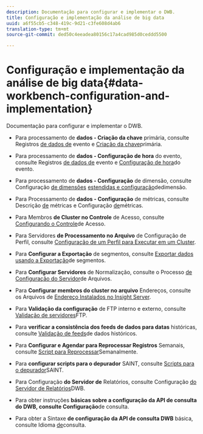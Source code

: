 ```yaml
---
description: Documentação para configurar e implementar o DWB.
title: Configuração e implementação da análise de big data
uuid: a6f55cb5-c348-419c-9d21-c3fe608d4ab6
translation-type: tm+mt
source-git-commit: ded50c4eeadea80156c17a4cad985d0ceddd5500

---
```



# Configuração e implementação da análise de big data{#data-workbench-configuration-and-implementation}

Documentação para configurar e implementar o DWB.

* Para processamento de **dados - Criação da chave** primária, consulte Registros [de dados de](https://docs.adobe.com/content/help/en/data-workbench/using/dataset/c-ev-data-rec-fields.html) evento e [Criação da chave](../../../home/dwb-implement-overview/dwb-implement-configure/dwb-implement-primary-key.md#concept-04e756573bf14d8e953a983e209290bd)primária.

* Para processamento de **dados - Configuração de hora** do evento, consulte Registros [de dados de](https://docs.adobe.com/content/help/en/data-workbench/using/dataset/c-ev-data-rec-fields.html) evento e [Configuração de hora](../../../home/dwb-implement-overview/dwb-implement-configure/dwb-implement-event-time.md#concept-7f84404b57e54d879411621660d20708)do evento.

* Para processamento de **dados - Configuração** de dimensão, consulte Configuração [de dimensões](https://docs.adobe.com/content/help/en/data-workbench/using/dataset/extended-dimensions/c-abt-ex-dim.html) [estendidas e configuração](../../../home/dwb-implement-overview/dwb-implement-configure/dwb-implement-dim-setup.md#concept-cf6e1e55038042c3ac3ae5921316538f)dedimensão.

* Para Processamento de **dados - Configuração** de métricas, consulte Descrição [de](https://docs.adobe.com/content/help/en/analytics/components/variables/metrics/metricslist.html) métricas e Configuração [de](../../../home/dwb-implement-overview/dwb-implement-configure/dwb-implement-metric-setup.md#concept-f568a931db5b4b62b7b1e7827c7f7bf6)métricas.

* Para Membros **de Cluster no Controle** de Acesso, consulte [Configurando o Controle](https://docs.adobe.com/content/help/en/data-workbench/using/server-admin-install/admin-dwb-server/access-control/c-config-acs-ctrl.html)de Acesso.

* Para Servidores **de Processamento no Arquivo** de Configuração de Perfil, consulte [Configuração de um Perfil para Executar em um Cluster](https://docs.adobe.com/content/help/en/data-workbench/using/server-admin-install/install-servers/insight-server-clusters/install-insight-server-cluster/c-config-prof-run-clstr.html).

* Para **Configurar a Exportação** de segmentos, consulte [Exportar dados usando a Exportação](https://docs.adobe.com/content/help/en/data-workbench/using/client/export-data/c-exp-data-seg-exp.html)de segmentos.

* Para **Configurar Servidores** de Normalização, consulte o Processo [de Configuração do Servidor](https://docs.adobe.com/content/help/en/data-workbench/using/dataset/log-proc-config-file/c-ins-svr-file-svr-unit.html)de Arquivos.

* Para **Configurar membros do cluster no arquivo** Endereços, consulte os Arquivos de [Endereço Instalados no Insight Server](https://docs.adobe.com/content/help/en/data-workbench/using/server-admin-install/install-servers/insight-server-dpu/server-network-location/c-addr-file-inst.html).

* Para **Validação da configuração** de FTP interno e externo, consulte [Validação de servidores](../../../home/dwb-implement-overview/dwb-implement-configure/dwb-implement-validation-ftp.md#concept-8b677e0581c1490ebfbefdbedaf28d54)FTP.

* Para **verificar a consistência dos feeds de dados para datas** históricas, consulte [Validação de feeds](../../../home/dwb-implement-overview/dwb-implement-configure/dwb-implement-datafeeds-historical.md#concept-03639f41b5944a018095b467e6a08b4b)de dados históricos.

* Para **Configurar e Agendar para Reprocessar Registros** Semanais, consulte [Script para Reprocessar](../../../home/dwb-implement-overview/dwb-implement-configure/dwb-implement-reprocess-scripting.md#concept-60529e12d6d94386a02c1c6fdedf0295)Semanalmente.

* Para **configurar scripts para o depurador** SAINT, consulte [Scripts para o depurador](../../../home/dwb-implement-overview/dwb-implement-configure/dwb-implement-saint-scripting.md#concept-8631931cd7f14d64a97c426f3bc7a076)SAINT.

* Para Configuração **do Servidor de** Relatórios, consulte Configuração [do Servidor de Relatórios](https://docs.adobe.com/content/help/en/data-workbench/using/client/qry-lang-syntx/c-qry-lang-syntx.html)DWB.

* Para obter instruções **básicas sobre a configuração da API de consulta do DWB, consulte Configuração**[](../../../home/dwb-implement-overview/dwb-implement-configure/dwb-implement-query-api.md#concept-94a135c593fe47dcb2f1e06abab6c78b)de consulta.

* Para obter a Sintaxe **de configuração da API de consulta DWB** básica, consulte Idioma [de](https://docs.adobe.com/content/help/en/data-workbench/using/client/qry-lang-syntx/c-qry-lang-syntx.html)consulta.
